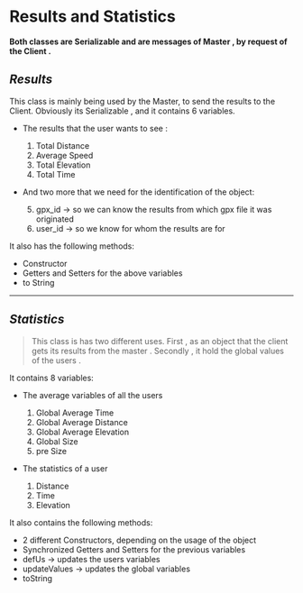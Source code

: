 # Results and Statistics
**Both classes are Serializable and are messages of Master , by request of the Client .**
## *Results*
This class is mainly being used by the Master, to send the results to the Client. Obviously its Serializable , and it contains 6 variables.

- The results that the user wants to see :
    1. Total Distance
    2. Average Speed
    3. Total Elevation 
    4. Total Time  

- And two more that we need for the identification of the object:

    5. gpx_id -> so we can know the results from which gpx file it was originated
    6. user_id -> so we know for whom the results are for 


 It also has the following methods:
- Constructor 
- Getters and Setters for the above variables
- to String 
---
## *Statistics* 
>This class is has two different uses. First , as an object that the client gets its results from the master . Secondly , it hold the global values of the users .

It contains 8 variables:

- The average variables of all the users
    1. Global Average Time 
    2. Global Average Distance 
    3. Global Average Elevation
    4. Global Size 
    5. pre Size 

- The statistics of a user
    1. Distance
    2. Time 
    3. Elevation 

It also contains the following methods:
- 2 different <a>Constructors</a>, depending on the usage of the object
- Synchronized <a>Getters</a> and <a>Setters</a> for the previous variables
- <a>defUs</a> -> updates the users variables 
- <a>updateValues</a> -> updates the global variables
- <a>toString</a>
